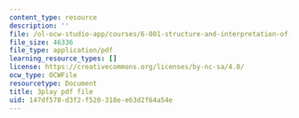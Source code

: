 ```yaml
---
content_type: resource
description: ''
file: /ol-ocw-studio-app/courses/6-001-structure-and-interpretation-of-computer-programs-spring-2005/147df578d3f2f520318ee63d2f64a54e_rCqMiPk1BJE.pdf
file_size: 46336
file_type: application/pdf
learning_resource_types: []
license: https://creativecommons.org/licenses/by-nc-sa/4.0/
ocw_type: OCWFile
resourcetype: Document
title: 3play pdf file
uid: 147df578-d3f2-f520-318e-e63d2f64a54e
---
```

